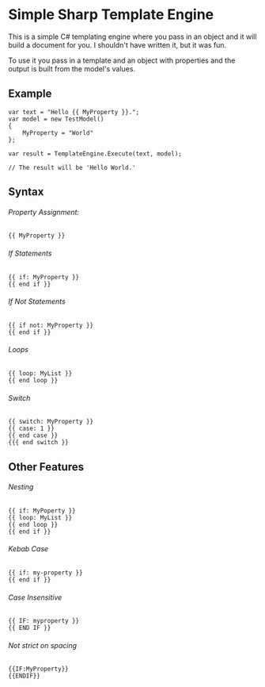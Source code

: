 # Simple Sharp Template Engine
 
This is a simple C# templating engine where you pass in an object and it will build a document for you. I shouldn't have written it, but it was fun.

To use it you pass in a template and an object with properties and the output is built from the model's values.

## Example


```
var text = "Hello {{ MyProperty }}.";
var model = new TestModel() 
{ 
    MyProperty = "World" 
};

var result = TemplateEngine.Execute(text, model);

// The result will be 'Hello World.'
```


## Syntax

###### Property Assignment:
```
{{ MyProperty }}
```

###### If Statements
```
{{ if: MyProperty }}
{{ end if }}
```

###### If Not Statements
```
{{ if not: MyProperty }}
{{ end if }}
```

###### Loops
```
{{ loop: MyList }}
{{ end loop }}
```

###### Switch
```
{{ switch: MyProperty }}
{{ case: 1 }}
{{ end case }}
{{{ end switch }}
```


## Other Features


###### Nesting
```
{{ if: MyPoperty }}
{{ loop: MyList }}
{{ end loop }}
{{ end if }}
```

###### Kebab Case
```
{{ if: my-property }}
{{ end if }}
```

###### Case Insensitive
```
{{ IF: myproperty }}
{{ END IF }}
```

###### Not strict on spacing
```
{{IF:MyProperty}}
{{ENDIF}}
```
